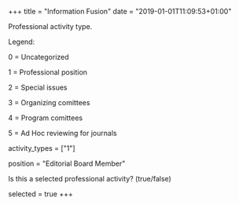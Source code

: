 +++ title = "Information Fusion" date = "2019-01-01T11:09:53+01:00"

Professional activity type.

Legend:

0 = Uncategorized

1 = Professional position

2 = Special issues

3 = Organizing comittees

4 = Program comittees

5 = Ad Hoc reviewing for journals

activity_types = ["1"]

position = "Editorial Board Member"

Is this a selected professional activity? (true/false)

selected = true +++
